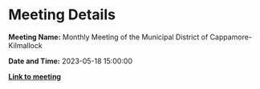 # Meeting Details

**Meeting Name:** Monthly Meeting of the Municipal District of Cappamore-Kilmallock

**Date and Time:** 2023-05-18 15:00:00

**<a href="https://www.limerick.ie/council/whats-on/monthly-meeting-of-the-municipal-district-of-cappamore-kilmallock-3" target="_blank">Link to meeting</a>**
